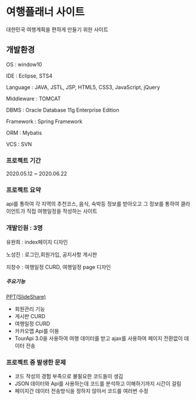 # 여행플래너 사이트

대한민국 여행계획을 편하게 만들기 위한 사이트

## 개발환경

OS : window10

IDE : Eclipse, STS4

Language : JAVA, JSTL, JSP, HTML5, CSS3, JavaScript, jQuery

Middleware : TOMCAT

DBMS : Oracle Database 11g Enterprise Edition

Framework : Spring Framework

ORM : Mybatis

VCS : SVN

### 프로젝트 기간

2020.05.12 ~ 2020.06.22

### 프로젝트 요약

api를 통하여 각 지역의 추천코스, 음식, 숙박등 정보를 받아오고
그 정보를 통하여 클라이언트가 직접 여행일정을 작성하는 사이트

### 개발인원 : 3명

유완희 : index페이지 디자인

노성진 : 로그인,회원가입, 공지사항 게시판

지창수 : 여행일정 CURD, 여행일정 page 디자인



##### 주요기능


[PPT(SlideShare)](https://www.slideshare.net/ssuser7b6609/guknow)


* 회원관리 기능
* 게시판 CURD
* 여행일정 CURD
* 카카오맵 Api를 이용
* TourApi 3.0을 사용하여 여행 데이터를 받고 ajax를
  사용하여 페이지 전환없이 데이터 전송

### 프로젝트 중 발생한 문제

* 코드 작성의 경험 부족으로 불필요한 코드들이 생김
* JSON 데이터와 Api를 사용하는데 코드를 분석하고 이해하기까지 시간이 걸림
* 페이지간 데이터 전송방식을 정하지 않아서 코드를 여러번 수정




